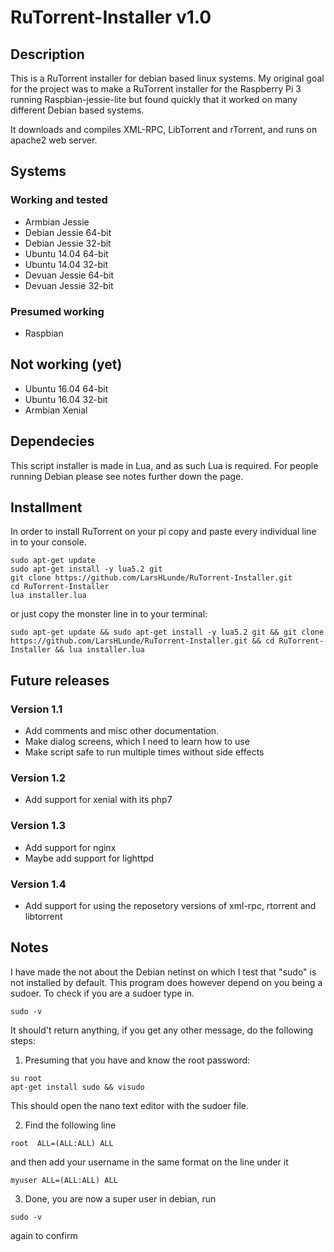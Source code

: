 # RuTorrent-Installer v1.0

## Description
This is a RuTorrent installer for debian based linux systems.
My original goal for the project was to make a RuTorrent installer
for the Raspberry Pi 3 running Raspbian-jessie-lite but found quickly
that it worked on many different Debian based systems.

It downloads and compiles XML-RPC, LibTorrent and rTorrent,
and runs on apache2 web server.

## Systems
### Working and tested
* Armbian Jessie
* Debian Jessie 64-bit
* Debian Jessie 32-bit
* Ubuntu 14.04 64-bit
* Ubuntu 14.04 32-bit
* Devuan Jessie 64-bit
* Devuan Jessie 32-bit

### Presumed working
* Raspbian

## Not working (yet)
* Ubuntu 16.04 64-bit
* Ubuntu 16.04 32-bit
* Armbian Xenial

## Dependecies
This script installer is made in Lua,
and as such Lua is required.
For people running Debian please see notes
further down the page.

## Installment
In order to install RuTorrent on your pi
copy and paste every individual line in
to your console.
```
sudo apt-get update
sudo apt-get install -y lua5.2 git
git clone https://github.com/LarsHLunde/RuTorrent-Installer.git
cd RuTorrent-Installer
lua installer.lua
```

or just copy the monster line in to your terminal:
```
sudo apt-get update && sudo apt-get install -y lua5.2 git && git clone https://github.com/LarsHLunde/RuTorrent-Installer.git && cd RuTorrent-Installer && lua installer.lua
```

## Future releases
### Version 1.1
* Add comments and misc other documentation.
* Make dialog screens, which I need to learn how to use
* Make script safe to run multiple times without side effects

### Version 1.2
* Add support for xenial with its php7

### Version 1.3
* Add support for nginx
* Maybe add support for lighttpd

### Version 1.4
* Add support for using the reposetory versions of xml-rpc, rtorrent and libtorrent

## Notes
I have made the not about the Debian netinst on which I test
that "sudo" is not installed by default. This program does however depend
on you being a sudoer. To check if you are a sudoer type in.

```
sudo -v
```

It should't return anything, if you get any other message, do the following steps:

1. Presuming that you have and know the root password:
```
su root
apt-get install sudo && visudo
```
This should open the nano text editor with the sudoer file.

2. Find the following line
```
root  ALL=(ALL:ALL) ALL
```

and then add your username in the same format
on the line under it
```
myuser ALL=(ALL:ALL) ALL
```
3. Done, you are now a super user in debian, run 

```
sudo -v
```
again to confirm